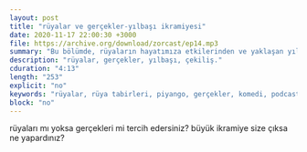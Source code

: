 ```yaml
---
layout: post
title: "rüyalar ve gerçekler-yılbaşı ikramiyesi"
date: 2020-11-17 22:00:30 +3000
file: https://archive.org/download/zorcast/ep14.mp3
summary: "Bu bölümde, rüyaların hayatımıza etkilerinden ve yaklaşan yılbaşı çekilişinden söz ediyoruz"
description: "rüyalar, gerçekler, yılbaşı, çekiliş."
cduration: "4:13" 
length: "253"
explicit: "no" 
keywords: "rüyalar, rüya tabirleri, piyango, gerçekler, komedi, podcast"
block: "no" 
---
```




rüyaları mı yoksa gerçekleri mi tercih edersiniz? büyük ikramiye size çıksa ne yapardınız?